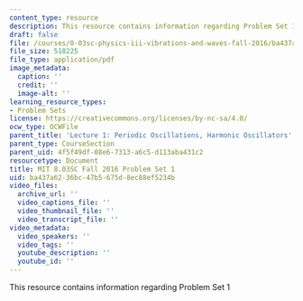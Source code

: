 ```yaml
---
content_type: resource
description: This resource contains information regarding Problem Set 1
draft: false
file: /courses/8-03sc-physics-iii-vibrations-and-waves-fall-2016/ba437a6236bc47b5675d8ec88ef5234b_MIT8_03SCF16_ProblemSet1.pdf
file_size: 518225
file_type: application/pdf
image_metadata:
  caption: ''
  credit: ''
  image-alt: ''
learning_resource_types:
- Problem Sets
license: https://creativecommons.org/licenses/by-nc-sa/4.0/
ocw_type: OCWFile
parent_title: 'Lecture 1: Periodic Oscillations, Harmonic Oscillators'
parent_type: CourseSection
parent_uid: 4f5f49df-08e6-7313-a6c5-d113aba431c2
resourcetype: Document
title: MIT 8.03SC Fall 2016 Problem Set 1
uid: ba437a62-36bc-47b5-675d-8ec88ef5234b
video_files:
  archive_url: ''
  video_captions_file: ''
  video_thumbnail_file: ''
  video_transcript_file: ''
video_metadata:
  video_speakers: ''
  video_tags: ''
  youtube_description: ''
  youtube_id: ''
---
```

This resource contains information regarding Problem Set 1